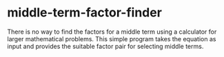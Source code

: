 # middle-term-factor-finder
There is no way to find the factors for a middle term using a calculator for larger mathematical problems. This simple program takes the equation as input and provides the suitable factor pair for selecting middle terms.
